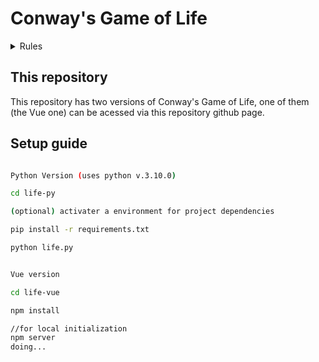 # Conway's Game of Life

<details>
  <summary> Rules </summary>

### For a space that is populated

- Each cell with one or no neighbors die;
- Each cell with four or more neighbors dies;
- Each cell with two or three neighbors survives.

### For a space that is empty or unpopulated

- Each cell with three neighbors becomes populated.

</details>

## This repository

This repository has two versions of Conway's Game of Life, one of them (the Vue one) can be acessed via this repository github page.

## Setup guide

```bash

Python Version (uses python v.3.10.0)

cd life-py

(optional) activater a environment for project dependencies

pip install -r requirements.txt

python life.py


Vue version

cd life-vue

npm install

//for local initialization
npm server
doing...
```
